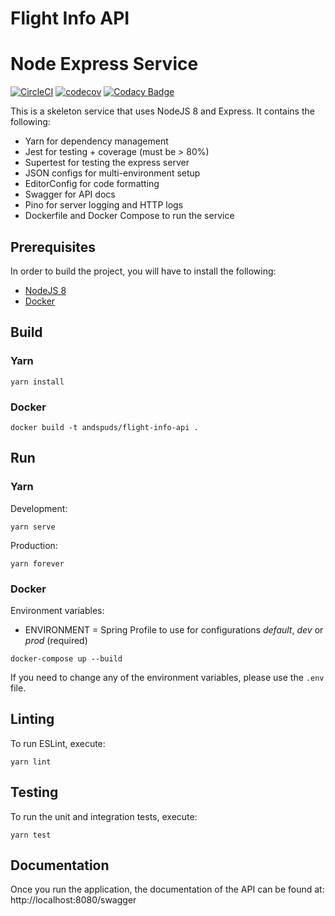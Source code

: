 # Flight Info API

# Node Express Service

[![CircleCI](https://circleci.com/gh/and-spuds/Flight-Info-API.svg?style=svg)](https://circleci.com/gh/and-spuds/Flight-Info-API)
[![codecov](https://codecov.io/gh/and-spuds/Flight-Info-API/branch/master/graph/badge.svg)](https://codecov.io/gh/and-spuds/Flight-Info-API)
[![Codacy Badge](https://api.codacy.com/project/badge/Grade/339f25c83c65484a9a20cfec9c6a9af6)](https://app.codacy.com/project/flimflamjim/Flight-Info-API/dashboard)

This is a skeleton service that uses NodeJS 8 and Express. It contains the following:

* Yarn for dependency management
* Jest for testing + coverage (must be > 80%)
* Supertest for testing the express server
* JSON configs for multi-environment setup
* EditorConfig for code formatting
* Swagger for API docs
* Pino for server logging and HTTP logs
* Dockerfile and Docker Compose to run the service

## Prerequisites

In order to build the project, you will have to install the following:

* [NodeJS 8](https://nodejs.org/en/download) 
* [Docker](https://www.docker.com/get-docker)
    
## Build

### Yarn

```
yarn install
```


### Docker

```
docker build -t andspuds/flight-info-api .
```

## Run

### Yarn

Development:
```
yarn serve
```

Production:
```
yarn forever
```

### Docker

Environment variables:

* ENVIRONMENT = Spring Profile to use for configurations *default*, *dev* or *prod* (required)

```
docker-compose up --build
```

If you need to change any of the environment variables, please use the `.env` file.

## Linting

To run ESLint, execute:

```
yarn lint
```

## Testing

To run the unit and integration tests, execute:

```
yarn test
```

## Documentation

Once you run the application, the documentation of the API can be found at: http://localhost:8080/swagger
